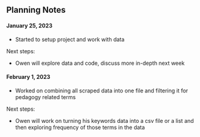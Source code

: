 ## Planning Notes

#### January 25, 2023

- Started to setup project and work with data

Next steps:
- Owen will explore data and code, discuss more in-depth next week

#### February 1, 2023

- Worked on combining all scraped data into one file and filtering it for pedagogy related terms

Next steps:
- Owen will work on turning his keywords data into a csv file or a list and then exploring frequency of those terms in the data
